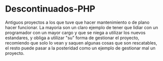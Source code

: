 # Descontinuados-PHP
Antiguos proyectos a los que tuve que hacer mantenimiento o de plano hacer funcionar.
La mayoria son un claro ejemplo de tener que lidiar con un programador con un mayor cargo y que se niega a utilizar los nuevos estandares, y obliga a utilizar "su" forma de gestionar el proyecto, recomiendo que solo lo vean y saquen algunas cosas que son rescatables, el resto puede pasar a la posteridad como un ejemplo de gestionar mal un proyecto.
